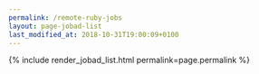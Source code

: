 ```yaml
---
permalink: /remote-ruby-jobs
layout: page-jobad-list
last_modified_at: 2018-10-31T19:00:09+0100
---
```

{% include render_jobad_list.html permalink=page.permalink %}
